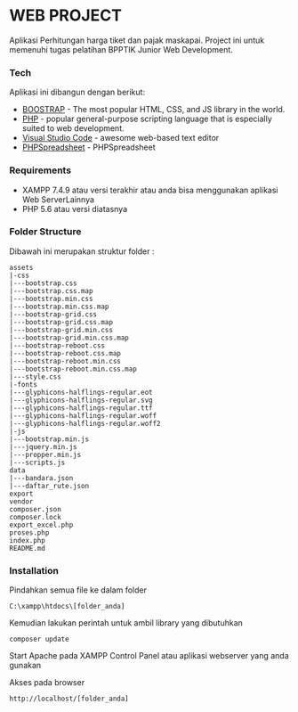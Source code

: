 # WEB PROJECT

Aplikasi Perhitungan harga tiket dan pajak maskapai. Project ini untuk memenuhi tugas pelatihan BPPTIK Junior Web Development.

### Tech

Aplikasi ini dibangun dengan berikut:
* [BOOSTRAP](https://getbootstrap.com/) - The most popular HTML, CSS, and JS library in the world.
* [PHP](https://www.php.net/) - popular general-purpose scripting language that is especially suited to web development.
* [Visual Studio Code](https://developer.mozilla.org/en-US/docs/Learn/CSS/) - awesome web-based text editor
* [PHPSpreadsheet](https://phpspreadsheet.readthedocs.io/en/latest/) - PHPSpreadsheet

### Requirements

* XAMPP 7.4.9 atau versi terakhir atau anda bisa menggunakan aplikasi Web ServerLainnya
* PHP 5.6 atau versi diatasnya

### Folder Structure
Dibawah ini merupakan struktur folder :

```
assets
|-css
|---bootstrap.css
|---bootstrap.css.map
|---bootstrap.min.css
|---bootstrap.min.css.map
|---bootstrap-grid.css
|---bootstrap-grid.css.map
|---bootstrap-grid.min.css
|---bootstrap-grid.min.css.map
|---bootstrap-reboot.css
|---bootstrap-reboot.css.map
|---bootstrap-reboot.min.css
|---bootstrap-reboot.min.css.map
|---style.css
|-fonts
|---glyphicons-halflings-regular.eot
|---glyphicons-halflings-regular.svg
|---glyphicons-halflings-regular.ttf
|---glyphicons-halflings-regular.woff
|---glyphicons-halflings-regular.woff2
|-js
|---bootstrap.min.js
|---jquery.min.js
|---propper.min.js
|---scripts.js
data
|---bandara.json
|---daftar_rute.json
export
vendor
composer.json
composer.lock
export_excel.php
proses.php
index.php
README.md
```

### Installation

Pindahkan semua file ke dalam folder
```
C:\xampp\htdocs\[folder_anda]
```
Kemudian lakukan perintah untuk ambil library yang dibutuhkan

```
composer update
```


Start Apache pada XAMPP Control Panel atau aplikasi webserver yang anda gunakan

Akses pada browser
```
http://localhost/[folder_anda]
```
